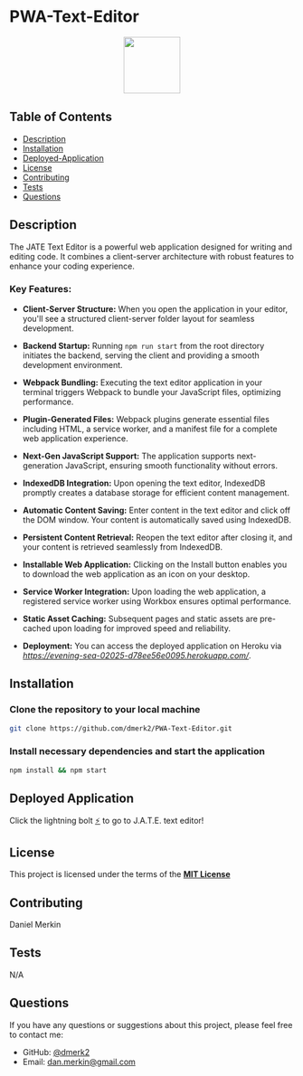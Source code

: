 # PWA-Text-Editor

<div align="center">
  <img src="https://img.shields.io/badge/License-MIT-yellow.svg" width="100">
</div>

## Table of Contents

- [Description](#description)
- [Installation](#installation)
- [Deployed-Application](#deployed-application)
- [License](#license)
- [Contributing](#contributing)
- [Tests](#tests)
- [Questions](#questions)

## Description

The JATE Text Editor is a powerful web application designed for writing and editing code. It combines a client-server architecture with robust features to enhance your coding experience.

### Key Features:

- **Client-Server Structure:** When you open the application in your editor, you'll see a structured client-server folder layout for seamless development.

- **Backend Startup:** Running `npm run start` from the root directory initiates the backend, serving the client and providing a smooth development environment.

- **Webpack Bundling:** Executing the text editor application in your terminal triggers Webpack to bundle your JavaScript files, optimizing performance.

- **Plugin-Generated Files:** Webpack plugins generate essential files including HTML, a service worker, and a manifest file for a complete web application experience.

- **Next-Gen JavaScript Support:** The application supports next-generation JavaScript, ensuring smooth functionality without errors.

- **IndexedDB Integration:** Upon opening the text editor, IndexedDB promptly creates a database storage for efficient content management.

- **Automatic Content Saving:** Enter content in the text editor and click off the DOM window. Your content is automatically saved using IndexedDB.

- **Persistent Content Retrieval:** Reopen the text editor after closing it, and your content is retrieved seamlessly from IndexedDB.

- **Installable Web Application:** Clicking on the Install button enables you to download the web application as an icon on your desktop.

- **Service Worker Integration:** Upon loading the web application, a registered service worker using Workbox ensures optimal performance.

- **Static Asset Caching:** Subsequent pages and static assets are pre-cached upon loading for improved speed and reliability.

- **Deployment:** You can access the deployed application on Heroku via *https://evening-sea-02025-d78ee56e0095.herokuapp.com/*.

## Installation

### Clone the repository to your local machine

```sh
git clone https://github.com/dmerk2/PWA-Text-Editor.git
```

### Install necessary dependencies and start the application

```sh
npm install && npm start
```

## Deployed Application

Click the lightning bolt [⚡](https://evening-sea-02025-d78ee56e0095.herokuapp.com/) to go to J.A.T.E. text editor!

## License

This project is licensed under the terms of the **[MIT License](https://opensource.org/licenses/MIT)**

## Contributing

Daniel Merkin

## Tests

N/A

## Questions

If you have any questions or suggestions about this project, please feel free to contact me:

- GitHub: [@dmerk2](https://github.com/dmerk2)
- Email: dan.merkin@gmail.com

